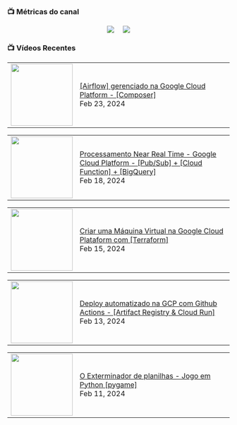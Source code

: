 ### 📺 Métricas do canal

<div style="display: flex; justify-content: center;">
  <div style="margin-right: 10px;">
    <a href="http://youtube.com/@wallacecamargo1043?sub_confirmation=1">
      <img src="https://img.shields.io/youtube/channel/subscribers/UCK0B4IoF57JoiVVVeEcN8-A" />
    </a>
  </div>

  <div style="margin-left: 10px;">
    <a href="http://youtube.com/@wallacecamargo1043?sub_confirmation=1">
      <img src="https://img.shields.io/youtube/channel/views/UCK0B4IoF57JoiVVVeEcN8-A" />
    </a>
  </div>
</div>


### 📺 Vídeos Recentes

<!-- YOUTUBE:START --><table><tr><td><a href="https://www.youtube.com/watch?v=v9Kmz92yHok"><img width="140px" src="https://i.ytimg.com/vi/v9Kmz92yHok/mqdefault.jpg"></a></td>
<td><a href="https://www.youtube.com/watch?v=v9Kmz92yHok">[Airflow] gerenciado na Google Cloud Platform - [Composer]</a><br/>Feb 23, 2024</td></tr></table>
<table><tr><td><a href="https://www.youtube.com/watch?v=CdRMb2L1sMo"><img width="140px" src="https://i.ytimg.com/vi/CdRMb2L1sMo/mqdefault.jpg"></a></td>
<td><a href="https://www.youtube.com/watch?v=CdRMb2L1sMo">Processamento Near Real Time - Google Cloud Platform - [Pub/Sub] + [Cloud Function] + [BigQuery]</a><br/>Feb 18, 2024</td></tr></table>
<table><tr><td><a href="https://www.youtube.com/watch?v=S4ZHt1gaFe0"><img width="140px" src="https://i.ytimg.com/vi/S4ZHt1gaFe0/mqdefault.jpg"></a></td>
<td><a href="https://www.youtube.com/watch?v=S4ZHt1gaFe0">Criar uma Máquina Virtual na Google Cloud Plataform com [Terraform]</a><br/>Feb 15, 2024</td></tr></table>
<table><tr><td><a href="https://www.youtube.com/watch?v=-1oKeXXdIn0"><img width="140px" src="https://i.ytimg.com/vi/-1oKeXXdIn0/mqdefault.jpg"></a></td>
<td><a href="https://www.youtube.com/watch?v=-1oKeXXdIn0">Deploy automatizado na GCP com Github Actions - [Artifact Registry &amp; Cloud Run]</a><br/>Feb 13, 2024</td></tr></table>
<table><tr><td><a href="https://www.youtube.com/watch?v=wvC_fwRetuY"><img width="140px" src="https://i.ytimg.com/vi/wvC_fwRetuY/mqdefault.jpg"></a></td>
<td><a href="https://www.youtube.com/watch?v=wvC_fwRetuY">O Exterminador de planilhas - Jogo em Python [pygame]</a><br/>Feb 11, 2024</td></tr></table>
<!-- YOUTUBE:END -->








